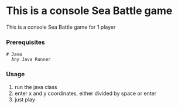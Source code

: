 # This is a console Sea Battle game
This is a console Sea Battle game for 1 player
### Prerequisites
```
# Java
  Any Java Runner
``` 
### Usage
1. run the java class
2. enter x and y coordinates, either divided by space or enter
3. just play